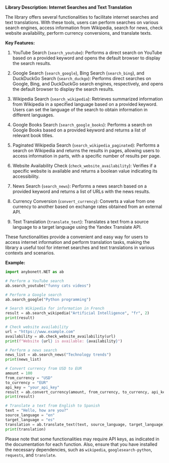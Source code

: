 **Library Description: Internet Searches and Text Translation**

The library offers several functionalities to facilitate internet searches and text translations. With these tools, users can perform searches on various search engines, access information from Wikipedia, search for news, check website availability, perform currency conversions, and translate texts.

**Key Features:**

1. YouTube Search (`search_youtube`): Performs a direct search on YouTube based on a provided keyword and opens the default browser to display the search results.

2. Google Search (`search_google`), Bing Search (`search_bing`), and DuckDuckGo Search (`search_duckgo`): Performs direct searches on Google, Bing, and DuckDuckGo search engines, respectively, and opens the default browser to display the search results.

3. Wikipedia Search (`search_wikipedia`): Retrieves summarized information from Wikipedia in a specified language based on a provided keyword. Users can set the language of the search to obtain information in different languages.

4. Google Books Search (`search_google_books`): Performs a search on Google Books based on a provided keyword and returns a list of relevant book titles.

5. Paginated Wikipedia Search (`search_wikipedia_paginated`): Performs a search on Wikipedia and returns the results in pages, allowing users to access information in parts, with a specific number of results per page.

6. Website Availability Check (`check_website_availability`): Verifies if a specific website is available and returns a boolean value indicating its accessibility.

7. News Search (`search_news`): Performs a news search based on a provided keyword and returns a list of URLs with the news results.

8. Currency Conversion (`convert_currency`): Converts a value from one currency to another based on exchange rates obtained from an external API.

9. Text Translation (`translate_text`): Translates a text from a source language to a target language using the Yandex Translate API.

These functionalities provide a convenient and easy way for users to access internet information and perform translation tasks, making the library a useful tool for internet searches and text translations in various contexts and scenarios.

**Example:**

```python
import anybonett.NET as ab

# Perform a YouTube search
ab.search_youtube("funny cats videos")

# Perform a Google search
ab.search_google("Python programming")

# Search Wikipedia for information in French
result = ab.search_wikipedia("Artificial Intelligence", "fr", 2)
print(result)

# Check website availability
url = "https://www.example.com"
availability = ab.check_website_availability(url)
print(f"Website {url} is available: {availability}")

# Perform a news search
news_list = ab.search_news("Technology trends")
print(news_list)

# Convert currency from USD to EUR
amount = 100
from_currency = "USD"
to_currency = "EUR"
api_key = "your_api_key"
result = ab.convert_currency(amount, from_currency, to_currency, api_key)
print(result)

# Translate a text from English to Spanish
text = "Hello, how are you?"
source_language = "en"
target_language = "es"
translation = ab.translate_text(text, source_language, target_language)
print(translation)
```

Please note that some functionalities may require API keys, as indicated in the documentation for each function. Also, ensure that you have installed the necessary dependencies, such as `wikipedia`, `googlesearch-python`, `requests`, and `translate`.